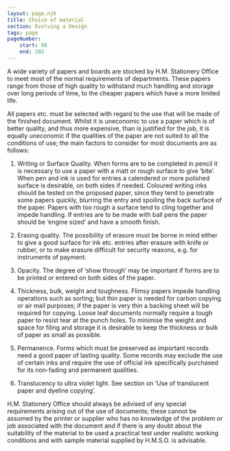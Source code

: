 ```yaml
---
layout: page.njk
title: Choice of material
section: Evolving a Design
tags: page
pageNumber:
    start: 98
    end: 102
---
```


A wide variety of papers and boards are stocked by H.M. Stationery Office to meet most of the normal requirements of departments. These papers range from those of high quality to withstand much handling and storage over long periods of time, to the cheaper papers which have a more limited life.

All papers etc. must be selected with regard to the use that will be made of the finished document. Whilst it is uneconomic to use a paper which is of better quality, and thus more expensive, than is justified for the job, it is equally uneconomic if the qualities of the paper are not suited to all the conditions of use; the main factors to consider for most documents are as follows:

1. <span class="small-caps">Writing or Surface Quality.</span> When forms are to be completed in pencil it is necessary to use a paper with a matt or rough surface to give ‘bite’. When pen and ink is used for entries a calendered or more polished surface is desirable, on both sides if needed. Coloured writing inks should be tested on the proposed paper, since they tend to penetrate some papers quickly, blurring the entry and spoiling the back surface of the paper. Papers with too rough a surface tend to cling together and impede handling. If entries are to be made with ball pens the paper should be ‘engine sized’ and have a smooth finish.

2. <span class="small-caps">Erasing quality.</span> The possibility of erasure must be borne in mind either to give a good surface for ink etc. entries after erasure with knife or rubber, or to make erasure difficult for security reasons, e.g. for instruments of payment.

3. <span class="small-caps">Opacity.</span> The degree of ‘show through’ may be important if forms are to be printed or entered on both sides of the paper.

4. <span class="small-caps">Thickness, bulk, weight and toughness.</span> Flimsy papers impede handling operations such as sorting; but thin paper is needed for carbon copying or air mail purposes; if the paper is very thin a backing sheet will be required for copying.
Loose leaf documents normally require a tough paper to resist tear at the punch holes.
To minimise the weight and space for filing and storage it is desirable to keep the thickness or bulk of paper as small as possible.

5. <span class="small-caps">Permanence.</span> Forms which must be preserved as important records need a good paper of lasting quality. Some records may exclude the use of certain inks and require the use of official ink specifically purchased for its non-fading and permanent qualities.

6. <span class="small-caps">Translucency to ultra violet light.</span> See section on ‘Use of translucent paper and dyeline copying’.

H.M. Stationery Office should always be advised of any special requirements arising out of the use of documents; these cannot be assumed by the printer or supplier who has no knowledge of the problem or job associated with the document and if there is any doubt about the suitability of the material to be used a practical test under realistic working conditions and with sample material supplied by H.M.S.O. is advisable.
